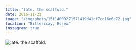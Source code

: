 ```yaml
---
title: "late. the scaffold."
date: 2016-11-22
image: "/img/photo/15f14009271571419d41cf7cc16e6e72.jpg"
location: "Billericay, Essex"
instagram: true
---
```


![late. the scaffold.](/img/photo/15f14009271571419d41cf7cc16e6e72.jpg)
